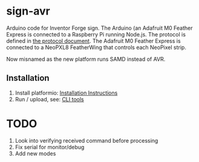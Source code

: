 # sign-avr
Arduino code for Inventor Forge sign. The Arduino (an Adafruit M0 Feather Express is connected to a Raspberry Pi running Node.js. The protocol is defined in [the protocol document](PROTOCOL.md). The Adafruit M0 Feather Express is connected to a NeoPXL8 FeatherWing that controls each NeoPixel strip.

Now misnamed as the new platform runs SAMD instead of AVR.

## Installation

1. Install platformio: [Installation
   Instructions](https://platformio.org/install)
2. Run / upload, see: [CLI
   tools](http://docs.platformio.org/en/stable/userguide/index.html)

# TODO
1. Look into verifying received command before processing
1. Fix serial for monitor/debug
1. Add new modes